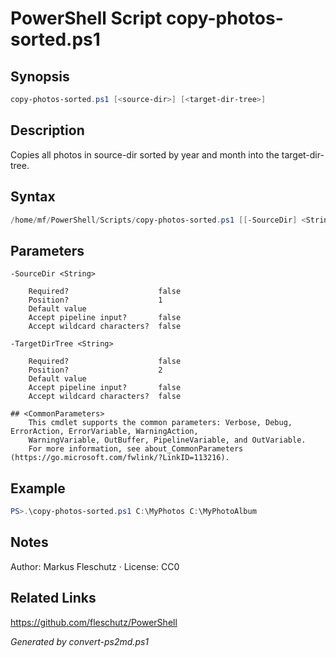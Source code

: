 # PowerShell Script copy-photos-sorted.ps1

## Synopsis
```powershell
copy-photos-sorted.ps1 [<source-dir>] [<target-dir-tree>]
```

## Description
Copies all photos in source-dir sorted by year and month into the target-dir-tree.

## Syntax
```powershell
/home/mf/PowerShell/Scripts/copy-photos-sorted.ps1 [[-SourceDir] <String>] [[-TargetDirTree] <String>] [<CommonParameters>]
```

## Parameters

```
-SourceDir <String>
    
    Required?                    false
    Position?                    1
    Default value                
    Accept pipeline input?       false
    Accept wildcard characters?  false
```

```
-TargetDirTree <String>
    
    Required?                    false
    Position?                    2
    Default value                
    Accept pipeline input?       false
    Accept wildcard characters?  false
```

```
## <CommonParameters>
    This cmdlet supports the common parameters: Verbose, Debug, ErrorAction, ErrorVariable, WarningAction, 
    WarningVariable, OutBuffer, PipelineVariable, and OutVariable.
    For more information, see about_CommonParameters (https://go.microsoft.com/fwlink/?LinkID=113216).
```

## Example
```powershell
PS>.\copy-photos-sorted.ps1 C:\MyPhotos C:\MyPhotoAlbum
```


## Notes
Author: Markus Fleschutz · License: CC0

## Related Links
https://github.com/fleschutz/PowerShell

*Generated by convert-ps2md.ps1*

